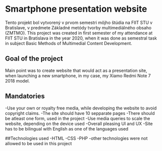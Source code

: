 # Smartphone presentation website

Tento projekt bol vytvorený v prvom semestri môjho štúdia na FIIT STU v Bratislave, v predmete Základné metódy tvorby multimediálného obsaho (ZMTMO).
This project was created in first semester of my attendance at FIIT STU in Bratislava in the year 2020, when it was done as semestral task in subject Basic Methods of Multimedial Content Development.

## Goal of the project
Main point was to create website that would act as a presentation site, when launching a new smartphone, in my case, my Xiamo Redmi Note 7 2018 model.

## Mandatories
-Use your own or royalty free media, while developing the website to avoid copyright claims.
-The site should have 10 sepparate pages
-There should be atleast one form, used in the project
-Use media queries to scale the website, depending on the device used
-Overall pleasing UI and UX 
-Site has to be bilingual with English as one of the languages used

##Technologies used
-HTML
-CSS
-PHP
-other technologies were not allowed to be used in this project
